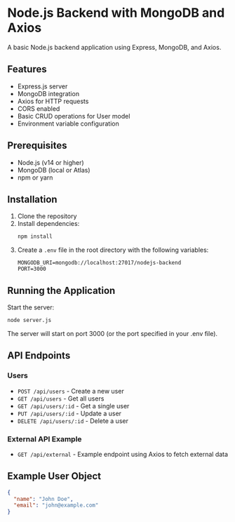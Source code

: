 # Node.js Backend with MongoDB and Axios

A basic Node.js backend application using Express, MongoDB, and Axios.

## Features

- Express.js server
- MongoDB integration
- Axios for HTTP requests
- CORS enabled
- Basic CRUD operations for User model
- Environment variable configuration

## Prerequisites

- Node.js (v14 or higher)
- MongoDB (local or Atlas)
- npm or yarn

## Installation

1. Clone the repository
2. Install dependencies:
   ```bash
   npm install
   ```
3. Create a `.env` file in the root directory with the following variables:
   ```
   MONGODB_URI=mongodb://localhost:27017/nodejs-backend
   PORT=3000
   ```

## Running the Application

Start the server:
```bash
node server.js
```

The server will start on port 3000 (or the port specified in your .env file).

## API Endpoints

### Users
- `POST /api/users` - Create a new user
- `GET /api/users` - Get all users
- `GET /api/users/:id` - Get a single user
- `PUT /api/users/:id` - Update a user
- `DELETE /api/users/:id` - Delete a user

### External API Example
- `GET /api/external` - Example endpoint using Axios to fetch external data

## Example User Object

```json
{
  "name": "John Doe",
  "email": "john@example.com"
}
``` 